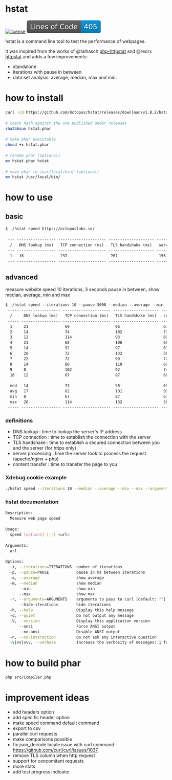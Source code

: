 # hstat

[![license](https://poser.pugx.org/8ctopus/hstat/license)](https://packagist.org/packages/8ctopus/hstat)
![lines of code](https://raw.githubusercontent.com/8ctopus/hstat/image-data/lines.svg)

hstat is a command line tool to test the performance of webpages.

It was inspired from the works of @talhasch [php-httpstat](https://github.com/talhasch/php-httpstat) and @reorx [httpstat](https://github.com/reorx/httpstat) and adds a few improvements:

- standalone
- iterations with pause in between
- data set analysis: average, median, max and min.

# how to install

```sh
curl -LO https://github.com/8ctopus/hstat/releases/download/v1.0.2/hstat.phar

# check hash against the one published under releases
sha256sum hstat.phar

# make phar executable
chmod +x hstat.phar

# rename phar (optional)
mv hstat.phar hstat

# move phar to /usr/local/bin/ (optional)
mv hstat /usr/local/bin/
```

# how to use

## basic

```txt
$ ./hstat speed https://octopuslabs.io/

 --- ----------------- --------------------- -------------------- ------------------------ ----------------------- ------------
  /   DNS lookup (ms)   TCP connection (ms)   TLS handshake (ms)   server processing (ms)   content transfer (ms)   total (ms)
 --- ----------------- --------------------- -------------------- ------------------------ ----------------------- ------------
  1   16                237                   767                  156                      0                       1176
 --- ----------------- --------------------- -------------------- ------------------------ ----------------------- ------------
```

## advanced

measure website speed 10 iterations, 3 seconds pause in between, show median, average, min and max

```txt
$ ./hstat speed --iterations 10 --pause 3000 --median --average --min --max https://octopuslabs.io/
 ----- ----------------- --------------------- -------------------- ------------------------ -----------------------
  /     DNS lookup (ms)   TCP connection (ms)   TLS handshake (ms)   server processing (ms)   content transfer (ms)
 ----- ----------------- --------------------- -------------------- ------------------------ -----------------------
  1     21                69                    96                   67                       1
  2     14                74                    102                  73                       2
  3     12                114                   93                   69                       0
  4     21                68                    106                  68                       1
  5     14                92                    97                   67                       1
  6     28                72                    132                  364                      1
  7     22                72                    99                   72                       1
  8     14                86                    110                  69                       1
  9     8                 102                   92                   74                       1
  10    12                67                    87                   68                       1

  med   14                73                    98                   69                       1
  avg   17                82                    101                  99                       1
  min   8                 67                    87                   67                       0
  max   28                114                   132                  364                      2
 ----- ----------------- --------------------- -------------------- ------------------------ -----------------------
```

### definitions

- DNS lookup : time to lookup the server's IP address
- TCP connection : time to establish the connection with the server
- TLS handshake : time to establish a secured connection between you and the server (for https only)
- server processing : time the server took to process the request (apache/nginx + php)
- content transfer : time to transfer the page to you

### Xdebug cookie example

```bash
./hstat speed --iterations 10 --median --average --min --max --arguments="--cookie \"XDEBUG_SESSION=mysession\"" https://octopuslabs.io/
```

### hstat documentation

```bash
Description:
  Measure web page speed

Usage:
  speed [options] [--] <url>

Arguments:
  url

Options:
  -i, --iterations=ITERATIONS  number of iterations
  -p, --pause=PAUSE            pause in ms between iterations
  -a, --average                show average
  -m, --median                 show median
      --min                    show min
      --max                    show max
  -r, --arguments=ARGUMENTS    arguments to pass to curl [default: ""]
      --hide-iterations        hide iterations
  -h, --help                   Display this help message
  -q, --quiet                  Do not output any message
  -V, --version                Display this application version
      --ansi                   Force ANSI output
      --no-ansi                Disable ANSI output
  -n, --no-interaction         Do not ask any interactive question
  -v|vv|vvv, --verbose         Increase the verbosity of messages: 1 for normal output, 2 for more verbose output and 3 for debug
```

# how to build phar

```sh
php src/Compiler.php
```

# improvement ideas

- add headers option
- add specific header option
- make speed command default command
- export to csv
- parallel curl requests
- make comparisons possible
- fix json_decode locale issue with curl command - https://github.com/curl/curl/issues/1037
- remove TLS column when http request
- support for concomitant requests
- more stats
- add test progress indicator
